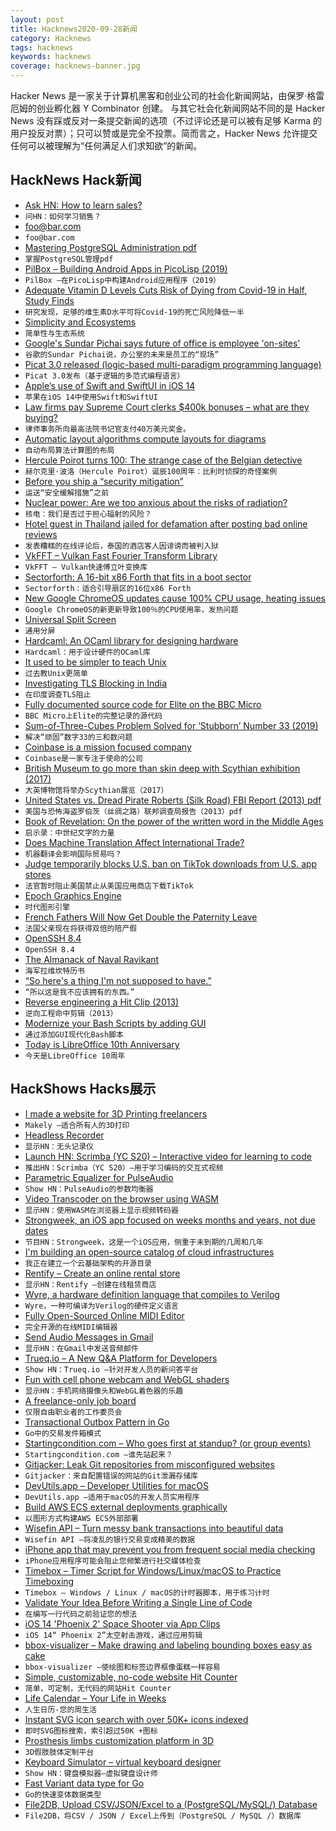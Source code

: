 ```yaml
---
layout: post
title: Hacknews2020-09-28新闻
category: Hacknews
tags: hacknews
keywords: hacknews
coverage: hacknews-banner.jpg
---
```


Hacker News 是一家关于计算机黑客和创业公司的社会化新闻网站，由保罗·格雷厄姆的创业孵化器 Y Combinator 创建。
与其它社会化新闻网站不同的是 Hacker News 没有踩或反对一条提交新闻的选项（不过评论还是可以被有足够 Karma 的用户投反对票）；只可以赞或是完全不投票。简而言之，Hacker News 允许提交任何可以被理解为“任何满足人们求知欲”的新闻。

## HackNews Hack新闻


- [Ask HN: How to learn sales?](item?id=24601579)
- `问HN：如何学习销售？`
- [foo@bar.com](https://www.bar.com/)
- `foo@bar.com`
- [Mastering PostgreSQL Administration pdf](https://momjian.us/main/writings/pgsql/administration.pdf)
- `掌握PostgreSQL管理pdf`
- [PilBox – Building Android Apps in PicoLisp (2019)](https://picolisp.com/wiki/?PilBox)
- `PilBox –在PicoLisp中构建Android应用程序（2019）`
- [Adequate Vitamin D Levels Cuts Risk of Dying from Covid-19 in Half, Study Finds](https://www.forbes.com/sites/marlamilling/2020/09/26/adequate-vitamin-d-levels-cuts-risk-of-dying-from-covid-19-in-half-study-finds/#39db917b5285)
- `研究发现，足够的维生素D水平可将Covid-19的死亡风险降低一半`
- [Simplicity and Ecosystems](https://orib.dev/simplicity.html)
- `简单性与生态系统`
- [Google's Sundar Pichai says future of office is employee 'on-sites'](https://www.businessinsider.com/google-office-future-employee-on-sites-sundar-pichai-2020-9)
- `谷歌的Sundar Pichai说，办公室的未来是员工的“现场”`
- [Picat 3.0 released (logic-based multi-paradigm programming language)](http://picat-lang.org/updates.txt)
- `Picat 3.0发布（基于逻辑的多范式编程语言）`
- [Apple’s use of Swift and SwiftUI in iOS 14](https://blog.timac.org/2020/0927-state-of-swift-ios14/)
- `苹果在iOS 14中使用Swift和SwiftUI`
- [Law firms pay Supreme Court clerks $400k bonuses – what are they buying?](https://www.nytimes.com/2020/09/21/us/politics/supreme-court-clerk-bonuses.html)
- `律师事务所向最高法院书记官支付40万美元奖金。`
- [Automatic layout algorithms compute layouts for diagrams](https://rtsys.informatik.uni-kiel.de/elklive/)
- `自动布局算法计算图的布局`
- [Hercule Poirot turns 100: The strange case of the Belgian detective](https://www.economist.com/books-and-arts/2020/09/26/hercule-poirot-turns-100)
- `赫尔克里·波洛（Hercule Poirot）诞辰100周年：比利时侦探的奇怪案例`
- [Before you ship a “security mitigation”](http://addxorrol.blogspot.com/2020/03/before-you-ship-security-mitigation.html)
- `运送“安全缓解措施”之前`
- [Nuclear power: Are we too anxious about the risks of radiation?](https://www.bbc.com/news/science-environment-54211450)
- `核电：我们是否过于担心辐射的风险？`
- [Hotel guest in Thailand jailed for defamation after posting bad online reviews](https://loyaltylobby.com/2020/09/27/american-hotel-guest-in-thailand-arrested-jailed-for-defamation-after-posting-bad-online-reviews/?omhide=true)
- `发表糟糕的在线评论后，泰国的酒店客人因诽谤而被判入狱`
- [VkFFT – Vulkan Fast Fourier Transform Library](https://github.com/DTolm/VkFFT)
- `VkFFT – Vulkan快速傅立叶变换库`
- [Sectorforth: A 16-bit x86 Forth that fits in a boot sector](https://github.com/cesarblum/sectorforth)
- `Sectorforth：适合引导扇区的16位x86 Forth`
- [New Google ChromeOS updates cause 100% CPU usage, heating issues](https://www.bleepingcomputer.com/news/google/new-google-chromeos-updates-cause-100-percent-cpu-usage-heating-issues/)
- `Google ChromeOS的新更新导致100％的CPU使用率，发热问题`
- [Universal Split Screen](https://universalsplitscreen.github.io/)
- `通用分屏`
- [Hardcaml: An OCaml library for designing hardware](https://github.com/janestreet/hardcaml)
- `Hardcaml：用于设计硬件的OCaml库`
- [It used to be simpler to teach Unix](https://jpmens.net/2020/09/27/it-used-to-be-simpler/)
- `过去教Unix更简单`
- [Investigating TLS Blocking in India](https://ooni.org/post/2020-tls-blocking-india/)
- `在印度调查TLS阻止`
- [Fully documented source code for Elite on the BBC Micro](https://www.bbcelite.com/)
- `BBC Micro上Elite的完整记录的源代码`
- [Sum-of-Three-Cubes Problem Solved for ‘Stubborn’ Number 33 (2019)](https://www.quantamagazine.org/sum-of-three-cubes-problem-solved-for-stubborn-number-33-20190326/)
- `解决“顽固”数字33的三和数问题`
- [Coinbase is a mission focused company](https://blog.coinbase.com/coinbase-is-a-mission-focused-company-af882df8804)
- `Coinbase是一家专注于使命的公司`
- [British Museum to go more than skin deep with Scythian exhibition (2017)](https://www.theguardian.com/culture/2017/may/30/british-museum-skin-scythian-exhibition-tattoo-empire)
- `大英博物馆将举办Scythian展览（2017）`
- [United States vs. Dread Pirate Roberts (Silk Road) FBI Report (2013) pdf](https://krebsonsecurity.com/wp-content/uploads/2013/10/UlbrichtCriminalComplaint.pdf)
- `美国与恐怖海盗罗伯茨（丝绸之路）联邦调查局报告（2013）pdf`
- [Book of Revelation: On the power of the written word in the Middle Ages](https://www.laphamsquarterly.org/roundtable/book-revelation)
- `启示录：中世纪文字的力量`
- [Does Machine Translation Affect International Trade?](https://www.nber.org/papers/w24917)
- `机器翻译会影响国际贸易吗？`
- [Judge temporarily blocks U.S. ban on TikTok downloads from U.S. app stores](https://www.reuters.com/article/us-usa-tiktok-ban-judge/judge-temporarily-blocks-u-s-ban-on-tiktok-downloads-from-u-s-app-stores-idUSKBN26J00R)
- `法官暂时阻止美国禁止从美国应用商店下载TikTok`
- [Epoch Graphics Engine](https://6502disassembly.com/a2-epoch/engine.html)
- `时代图形引擎`
- [French Fathers Will Now Get Double the Paternity Leave](https://www.vogue.com/article/french-fathers-paternity-leave-doubled/)
- `法国父亲现在将获得双倍的陪产假`
- [OpenSSH 8.4](https://marc.info/?l=openssh-unix-dev&m=160121534105667&w=2)
- `OpenSSH 8.4`
- [The Almanack of Naval Ravikant](https://www.navalmanack.com/)
- `海军拉维坎特历书`
- [“So here's a thing I'm not supposed to have.”](https://twitter.com/Foone/status/1310377930661351424)
- `“所以这是我不应该拥有的东西。”`
- [Reverse engineering a Hit Clip (2013)](https://ch00ftech.com/2013/12/31/reverse-engineering-a-hit-clip/)
- `逆向工程命中剪辑（2013）`
- [Modernize your Bash Scripts by adding GUI](https://medium.com/@shalithasuranga/how-to-modernize-your-bash-scripts-by-adding-gui-cba613a34cb7)
- `通过添加GUI现代化Bash脚本`
- [Today is LibreOffice 10th Anniversary](https://twitter.com/libreoffice/status/1310333845368180736)
- `今天是LibreOffice 10周年`


## HackShows Hacks展示

- [ I made a website for 3D Printing freelancers](https://makely.me)
- `Makely –适合所有人的3D打印`
- [ Headless Recorder](https://github.com/checkly/headless-recorder)
- `显示HN：无头记录仪`
- [Launch HN: Scrimba (YC S20) – Interactive video for learning to code](item?id=24579699)
- `推出HN：Scrimba（YC S20）–用于学习编码的交互式视频`
- [ Parametric Equalizer for PulseAudio](https://github.com/keur/prettyeq)
- `Show HN：PulseAudio的参数均衡器`
- [ Video Transcoder on the browser using WASM](https://modfy.video/)
- `显示HN：使用WASM在浏览器上显示视频转码器`
- [ Strongweek, an iOS app focused on weeks months and years, not due dates](https://www.strongweekapp.com/)
- `节目HN：Strongweek，这是一个iOS应用，侧重于未到期的几周和几年`
- [ I'm building an open-source catalog of cloud infrastructures](https://github.com/scaffold-sh/aws-static-website)
- `我正在建立一个云基础架构的开源目录`
- [ Rentify – Create an online rental store](https://rentify.store)
- `显示HN：Rentify –创建在线租赁商店`
- [ Wyre, a hardware definition language that compiles to Verilog](https://github.com/nickmqb/wyre)
- `Wyre，一种可编译为Verilog的硬件定义语言`
- [ Fully Open-Sourced Online MIDI Editor](https://signal.vercel.app/)
- `完全开源的在线MIDI编辑器`
- [ Send Audio Messages in Gmail](https://nat.app/gmail-record-audio)
- `显示HN：在Gmail中发送音频邮件`
- [ Trueq.io – A New Q&A Platform for Developers](https://trueq.io/)
- `Show HN：Trueq.io –针对开发人员的新问答平台`
- [ Fun with cell phone webcam and WebGL shaders](https://acidicworks.github.io/AcidFilters/)
- `显示HN：手机网络摄像头和WebGL着色器的乐趣`
- [ A freelance-only job board](https://lancer.to)
- `仅限自由职业者的工作委员会`
- [ Transactional Outbox Pattern in Go](https://github.com/obsidiandynamics/goharvest)
- `Go中的交易发件箱模式`
- [ Startingcondition.com – Who goes first at standup? (or group events)](https://startingcondition.com/)
- `Startingcondition.com –谁先站起来？ `
- [ Gitjacker: Leak Git repositories from misconfigured websites](https://github.com/liamg/gitjacker)
- `Gitjacker：来自配置错误的网站的Git泄漏存储库`
- [ DevUtils.app – Developer Utilities for macOS](item?id=24604291)
- `DevUtils.app –适用于macOS的开发人员实用程序`
- [ Build AWS ECS external deployments graphically](https://craftydeploy.com/editor)
- `以图形方式构建AWS ECS外部部署`
- [ Wisefin API – Turn messy bank transactions into beautiful data](https://wisefin.ai?hn)
- `Wisefin API –将凌乱的银行交易变成精美的数据`
- [ iPhone app that may prevent you from frequent social media checking](https://apps.apple.com/us/app/id1507694725)
- `iPhone应用程序可能会阻止您频繁进行社交媒体检查`
- [ Timebox – Timer Script for Windows/Linux/macOS to Practice Timeboxing](https://github.com/susam/timebox)
- `Timebox – Windows / Linux / macOS的计时器脚本，用于练习计时`
- [ Validate Your Idea Before Writing a Single Line of Code](https://iwanttobuildthis.com/)
- `在编写一行代码之前验证您的想法`
- [ iOS 14 'Phoenix 2' Space Shooter via App Clips](https://www.macrumors.com/2020/09/26/phoenix-game-demo-app-clips/)
- `iOS 14“ Phoenix 2”太空射击游戏，通过应用剪辑`
- [ bbox-visualizer – Make drawing and labeling bounding boxes easy as cake](https://github.com/shoumikchow/bbox-visualizer)
- `bbox-visualizer –使绘图和标签边界框像蛋糕一样容易`
- [ Simple, customizable, no-code website Hit Counter](https://hitcount.io)
- `简单，可定制，无代码的网站Hit Counter`
- [ Life Calendar – Your Life in Weeks](https://life-calendar-in-weeks.vercel.app)
- `人生日历-您的周生活`
- [ Instant SVG icon search with over 50K+ icons indexed](https://iconsear.ch/search.html)
- `即时SVG图标搜索，索引超过50K +图标`
- [ Prosthesis limbs customization platform in 3D](http://coleg.co)
- `3D假肢肢体定制平台`
- [ Keyboard Simulator – virtual keyboard designer](https://keyboardsimulator.xyz/)
- `Show HN：键盘模拟器–虚拟键盘设计师`
- [ Fast Variant data type for Go](https://github.com/tigrannajaryan/govariant)
- `Go的快速变体数据类型`
- [ File2DB, Upload CSV/JSON/Excel to a (PostgreSQL/MySQL/) Database](https://github.com/BenderV/file2db)
- `File2DB，将CSV / JSON / Excel上传到（PostgreSQL / MySQL /）数据库`

